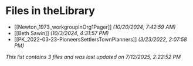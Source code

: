 # Files in theLibrary

- [[Newton_1973_workgroupInOrg1Pager]] *(10/20/2024, 7:42:59 AM)*
- [[Beth Sawin]] *(10/3/2024, 4:31:57 PM)*
- [[PK_2022-03-23-PioneersSettlersTownPlanners]] *(3/23/2022, 2:07:58 PM)*

*This list contains 3 files and was last updated on 7/12/2025, 2:22:52 PM*